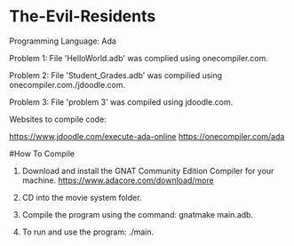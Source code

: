 # The-Evil-Residents

Programming Language: Ada

Problem 1: File 'HelloWorld.adb' was complied using onecompiler.com.

Problem 2: File 'Student_Grades.adb' was compilied using onecompiler.com./jdoodle.com.

Problem 3: File 'problem 3' was compiled using jdoodle.com.

Websites to compile code:

https://www.jdoodle.com/execute-ada-online
https://onecompiler.com/ada

#How To Compile
1. Download and install the GNAT Community Edition Compiler for your machine. 
https://www.adacore.com/download/more

2. CD into the movie system folder. 
3. Compile the program using the command: gnatmake main.adb.
4. To run and use the program: ./main.